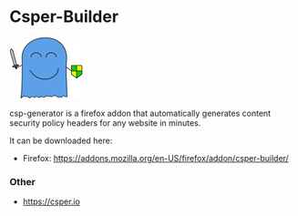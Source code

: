 # Csper-Builder

<img src="/src/assets/csper.webp" width="128">

csp-generator is a firefox addon that automatically generates content security policy headers for any website in minutes.

It can be downloaded here:
* Firefox: https://addons.mozilla.org/en-US/firefox/addon/csper-builder/

### Other
* https://csper.io

